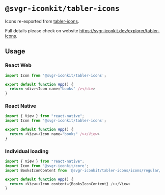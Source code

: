 # `@svgr-iconkit/tabler-icons`

Icons re-exported from [tabler-icons](https://tabler-icons.io/).

Full details please check on website https://svgr-iconkit.dev/explorer/tabler-icons.

## Usage

### React Web

```javascript
import Icon from '@svgr-iconkit/tabler-icons';

export default function App() {
  return <div><Icon name="books" /></div>
}

```

### React Native

```javascript
import { View } from "react-native";
import Icon from '@svgr-iconkit/tabler-icons';

export default function App() {
  return <View><Icon name="books" /></View>
}

```


### Individual loading

```javascript
import { View } from "react-native";
import Icon from '@svgr-iconkit/core';
import BooksIconContent from '@svgr-iconkit/tabler-icons/icons/regular/books';

export default function App() {
  return <View><Icon content={BooksIconContent} /></View>
}

```
